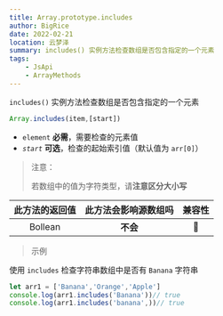 ```yaml
---
title: Array.prototype.includes
author: BigRice
date: 2022-02-21
location: 云梦泽
summary: includes() 实例方法检查数组是否包含指定的一个元素
tags:
    - JsApi
    - ArrayMethods
---
```


`includes()` 实例方法检查数组是否包含指定的一个元素

```js
Array.includes(item,[start])
```

- `element` **必需**，需要检查的元素值
- *`start`* **可选**，检查的起始索引值（默认值为 `arr[0]`）

> 注意：
>
> 若数组中的值为字符类型，请**注意区分大小写**

| 此方法的返回值 | 此方法会影响源数组吗 | 兼容性 |
| :------------: | :------------------: | :----: |
|    Bollean     |       **不会**       |   🔴    |

> 示例 

使用 `includes` 检查字符串数组中是否有 `Banana` 字符串

```js
let arr1 = ['Banana','Orange','Apple']
console.log(arr1.includes('Banana'))// true
console.log(arr1.includes('banana',))// true
```

